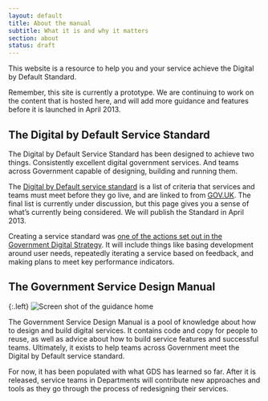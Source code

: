```yaml
---
layout: default
title: About the manual
subtitle: What it is and why it matters
section: about
status: draft
---
```


This website is a resource to help you and your service achieve the Digital by Default Standard. 

Remember, this site is currently a prototype. We are continuing to work on the content that is hosted here, and will add more guidance and features before it is launched in April 2013.

## The Digital by Default Service Standard

The Digital by Default Service Standard has been designed to achieve two things. Consistently excellent digital government services. And teams across Government capable of designing, building and running them.

The [Digital by Default service standard](/digital-by-default) is a list of criteria that services and teams must meet before they go live, and are linked to from [GOV.UK](www.gov.uk). The final list is currently under discussion, but this page gives you a sense of what’s currently being considered. We will publish the Standard in April 2013.

Creating a service standard was [one of the actions set out in the Government Digital Strategy](http://publications.cabinetoffice.gov.uk/digital/strategy/#initial-outline-of-proposed-digital-by-default-transactional-service-standard). It will include things like basing development around user needs, repeatedly iterating a service based on feedback, and making plans to meet key performance indicators.

## The Government Service Design Manual

{:.left}
![Screen shot of the guidance home](http://alphagov.files.wordpress.com/2013/01/screen-shot-2013-01-07-at-15-45-48-e1357574909251.png)

The Government Service Design Manual is a pool of knowledge about how to design and build digital services. It contains code and copy for people to reuse, as well as advice about how to build service features and successful teams. Ultimately, it exists to help teams across Government meet the Digital by Default service standard.

For now, it has been populated with what GDS has learned so far. After it is released, service teams in Departments will contribute new approaches and tools as they go through the process of redesigning their services.





